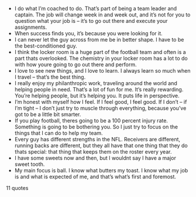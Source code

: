 - I do what I’m coached to do. That’s part of being a team leader and captain. The job will change week in and week out, and it’s not for you to question what your job is – it’s to go out there and execute your assignments.
 - When success finds you, it’s because you were looking for it.
 - I can never let the guy across from me be in better shape. I have to be the best-conditioned guy.
 - I think the locker room is a huge part of the football team and often is a part thats overlooked. The chemistry in your locker room has a lot to do with how youre going to go out there and perform.
 - I love to see new things, and I love to learn. I always learn so much when I travel – that’s the best thing.
 - I really enjoy my philanthropic work, traveling around the world and helping people in need. That’s a lot of fun for me. It’s really rewarding. You’re helping people, but it’s helping you. It puts life in perspective.
 - I’m honest with myself how I feel. If I feel good, I feel good. If I don’t – if I’m tight – I don’t just try to muscle through everything, because you’ve got to be a little bit smarter.
 - If you play football, theres going to be a 100 percent injury rate. Something is going to be bothering you. So I just try to focus on the things that I can do to help my team.
 - Every guy has different strengths in the NFL. Receivers are different, running backs are different, but they all have that one thing that they do thats special: that thing that keeps them on the roster every year.
 - I have some sweets now and then, but I wouldnt say I have a major sweet tooth.
 - My main focus is ball. I know what butters my toast. I know what my job is and what is expected of me, and that’s what’s first and foremost.

11 quotes